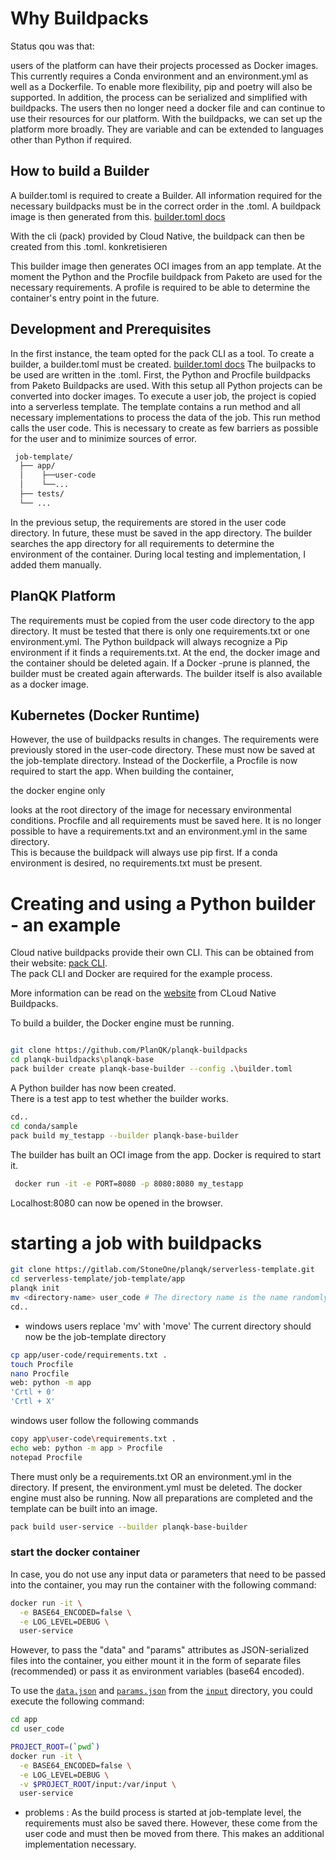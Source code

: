 # Why Buildpacks

Status qou was that:

users of the platform can have their projects processed as Docker images.
This currently requires a Conda environment and an environment.yml as well as a Dockerfile.
To enable more flexibility, pip and poetry will also be supported. In addition, the process can be serialized and simplified with buildpacks.
The users then no longer need a docker file and can continue to use their resources for our platform. With the buildpacks, we can set up the platform more broadly.
They are variable and can be extended to languages other than Python if required.


## How to build a Builder

A builder.toml is required to create a Builder. All information required for the necessary buildpacks must be in the correct order in the .toml.
A buildpack image is then generated from this. [builder.toml docs](https://buildpacks.io/docs/reference/config/builder-config/) 

With the cli (pack) provided by Cloud Native, the buildpack can then be created from this .toml.  konkretisieren


This builder image then generates OCI images from an app template.
At the moment the Python and the Procfile buildpack from Paketo are used for the necessary requirements.
A profile is required to be able to determine the container's entry point in the future. 


## Development and Prerequisites

In the first instance, the team opted for the pack CLI as a tool. 
To create a builder, a builder.toml must be created.
[builder.toml docs](https://buildpacks.io/docs/reference/config/builder-config/)
The builpacks to be used are written in the .toml. 
First, the Python and Procfile buildpacks from Paketo Buildpacks are used.
With this setup all Python projects can be converted into docker images. 
To execute a user job, the project is copied into a serverless template.
The template contains a run method and all necessary implementations to process the data of the job.
This run method calls the user code. This is necessary to create as few barriers as possible for the user and to minimize sources of error.  

```bash
 job-template/
  ├── app/
  │    ├──user-code
  │    └──...
  ├── tests/
  └── ...
 ```

In the previous setup, the requirements are stored in the user code directory.
In future, these must be saved in the app directory.
The builder searches the app directory for all requirements to determine the environment of the container.
During local testing and implementation, I added them manually.

## PlanQK Platform

The requirements must be copied from the user code directory to the app directory.
It must be tested that there is only one requirements.txt or one environment.yml.
The Python buildpack will always recognize a Pip environment if it finds a requirements.txt.
At the end, the docker image and the container should be deleted again. 
If a Docker -prune is planned, the builder must be created again afterwards. 
The builder itself is also available as a docker image.

## Kubernetes (Docker Runtime)

However, the use of buildpacks results in changes. The requirements were previously stored in the user-code directory. 
These must now be saved at the job-template directory. 
Instead of the Dockerfile, a Procfile is now required to start the app.
 When building the container, 

the docker engine only

 looks at the root directory of the image for necessary environmental conditions. Procfile and all requirements must be saved here. It is no longer possible to have a requirements.txt and an environment.yml in the same directory.  
 This is because the buildpack will always use pip first. 
 If a conda environment is desired, no requirements.txt must be present. 




# Creating and using a Python builder - an example

Cloud native buildpacks provide their own CLI. This can be obtained from their website: [pack CLI](https://buildpacks.io/docs/tools/pack/#install).  
The pack CLI and Docker are required for the example process. 

More information can be read on the [website](https://buildpacks.io/docs/concepts/) from CLoud Native Buildpacks.

To build a builder, the Docker engine must be running. 

```bash

git clone https://github.com/PlanQK/planqk-buildpacks
cd planqk-buildpacks\planqk-base
pack builder create planqk-base-builder --config .\builder.toml

```
A Python builder has now been created.  
There is a test app to test whether the builder works. 

```bash
cd..
cd conda/sample
pack build my_testapp --builder planqk-base-builder

```
The builder has built an OCI image from the app. Docker is required to start it. 

```bash
 docker run -it -e PORT=8080 -p 8080:8080 my_testapp
```
Localhost:8080 can now be opened in the browser.




# starting a job with buildpacks

```bash
git clone https://gitlab.com/StoneOne/planqk/serverless-template.git
cd serverless-template/job-template/app
planqk init
mv <directory-name> user_code # The directory name is the name randomly generated by planqk init
cd..
```

* windows users replace 'mv' with 'move'
The current directory should now be the job-template directory

```bash
cp app/user-code/requirements.txt .
touch Procfile
nano Procfile
web: python -m app
'Crtl + 0'
'Crtl + X'
```

windows user follow the following commands

```bash
copy app\user-code\requirements.txt .
echo web: python -m app > Procfile
notepad Procfile
```

There must only be a requirements.txt OR an environment.yml in the directory. If present, the environment.yml must be deleted. The docker engine must also be running.
Now all preparations are completed and the template can be built into an image.

```bash
pack build user-service --builder planqk-base-builder
```

### start the docker container

In case, you do not use any input data or parameters that need to be passed into the container, you may run the container with the following command:

```bash
docker run -it \
  -e BASE64_ENCODED=false \
  -e LOG_LEVEL=DEBUG \
  user-service
 ```

However, to pass the "data" and "params" attributes as JSON-serialized files into the container, you either mount it in the form of separate files (recommended) or pass it as environment variables (base64 encoded).

To use the [`data.json`](input/data.json) and [`params.json`](input/params.json) from the [`input`](input) directory, you could execute the following command:

```bash 
cd app
cd user_code
```

```bash
PROJECT_ROOT=(`pwd`) 
docker run -it \
  -e BASE64_ENCODED=false \
  -e LOG_LEVEL=DEBUG \
  -v $PROJECT_ROOT/input:/var/input \
  user-service
```


* problems : As the build process is started at job-template level, the requirements must also be saved there. However, these come from the user code and must then be moved from there. This makes an additional implementation necessary.


